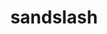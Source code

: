 ---
id: 28
title: sandslash
types: [ground]
image: https://raw.githubusercontent.com/PokeAPI/sprites/master/sprites/pokemon/28.png
---